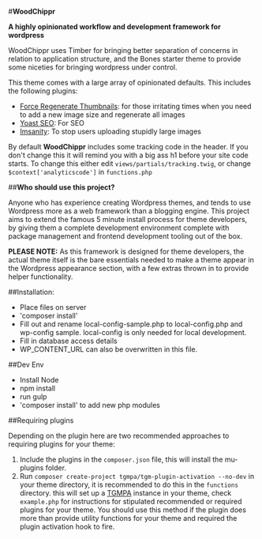 #**WoodChippr**

**A highly opinionated workflow and development framework for wordpress**

WoodChippr uses Timber for bringing better separation of concerns in relation to application structure, and the Bones starter theme to provide some niceties for bringing wordpress under control.

This theme comes with a large array of opinionated defaults. This includes the following plugins:

- [Force Regenerate Thumbnails](https://en-gb.wordpress.org/plugins/force-regenerate-thumbnails/): for those irritating times when you need to add a new image size and regenerate all images
- [Yoast SEO](https://en-gb.wordpress.org/plugins/wordpress-seo/): For SEO
- [Imsanity](https://en-gb.wordpress.org/plugins/imsanity/): To stop users uploading stupidly large images

By default **WoodChippr** includes some tracking code in the header. If you don't change this it will remind you with a big ass h1 before your site code starts. To change this either edit `views/partials/tracking.twig`, or change `$context['analyticscode']` in `functions.php`

##**Who should use this project?**

Anyone who has experience creating Wordpress themes, and tends to use Wordpress more as a web framework than a blogging engine. This project aims to extend the famous 5 minute install process for theme developers, by giving them a complete development environment complete with package management and frontend development tooling out of the box.

**PLEASE NOTE:** As this framework is designed for theme developers, the actual theme itself is the bare essentials needed to make a theme appear in the Wordpress appearance section, with a few extras thrown in to provide helper functionality.

##Installation:

- Place files on server
- 'composer install'
- Fill out and rename local-config-sample.php to local-config.php and wp-config sample. local-config is only needed for local development.
- Fill in database access details
- WP_CONTENT_URL can also be overwritten in this file.

##Dev Env

- Install Node
- npm install
- run gulp
- 'composer install' to add new php modules

##Requiring plugins

Depending on the plugin here are two recommended approaches to requiring plugins for your theme:

1. Include the plugins in the `composer.json` file, this will install the mu-plugins folder.
2. Run `composer create-project tgmpa/tgm-plugin-activation --no-dev` in your theme directory, it is recommended to do this in the `functions` directory. this will set up a [TGMPA](https://github.com/TGMPA/TGM-Plugin-Activation) instance in your theme, check `example.php` for instructions for stipulated recommended or required plugins for your theme. You should use this method if the plugin does more than provide utility functions for your theme and required the plugin activation hook to fire.
